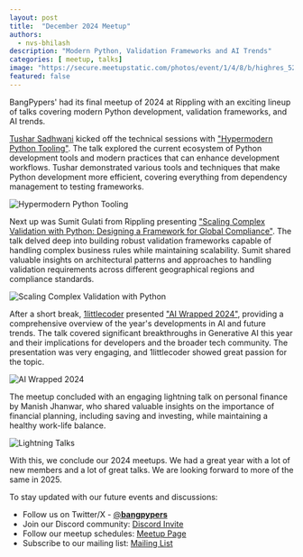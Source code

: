 ```yaml
---
layout: post
title:  "December 2024 Meetup"
authors: 
  - nvs-bhilash
description: "Modern Python, Validation Frameworks and AI Trends"
categories: [ meetup, talks]
image: "https://secure.meetupstatic.com/photos/event/1/4/8/b/highres_525365259.webp"
featured: false
---
```


BangPypers' had its final meetup of 2024 at Rippling with an exciting lineup of talks covering modern Python development, validation frameworks, and AI trends.

[Tushar Sadhwani](https://twitter.com/tusharisanerd) kicked off the technical sessions with ["Hypermodern Python Tooling"](https://github.com/bangpypers/meetup-talks/issues/47). The talk explored the current ecosystem of Python development tools and modern practices that can enhance development workflows. Tushar demonstrated various tools and techniques that make Python development more efficient, covering everything from dependency management to testing frameworks.

![Hypermodern Python Tooling](https://secure.meetupstatic.com/photos/event/1/4/d/1/highres_525365329.webp "Hypermodern Python Tooling")

Next up was Sumit Gulati from Rippling presenting ["Scaling Complex Validation with Python: Designing a Framework for Global Compliance"](https://github.com/bangpypers/meetup-talks/issues/48). The talk delved deep into building robust validation frameworks capable of handling complex business rules while maintaining scalability. Sumit shared valuable insights on architectural patterns and approaches to handling validation requirements across different geographical regions and compliance standards.

![Scaling Complex Validation with Python](https://secure.meetupstatic.com/photos/event/1/4/c/f/highres_525365327.webp "Scaling Complex Validation with Python")

After a short break, [1littlecoder](https://twitter.com/1littlecoder) presented ["AI Wrapped 2024"](https://github.com/bangpypers/meetup-talks/issues/45), providing a comprehensive overview of the year's developments in AI and future trends. The talk covered significant breakthroughs in Generative AI this year and their implications for developers and the broader tech community. The presentation was very engaging, and 1littlecoder showed great passion for the topic.

![AI Wrapped 2024](https://secure.meetupstatic.com/photos/event/1/4/c/e/highres_525365326.webp "AI Wrapped 2024")

The meetup concluded with an engaging lightning talk on personal finance by Manish Jhanwar, who shared valuable insights on the importance of financial planning, including saving and investing, while maintaining a healthy work-life balance.

![Lightning Talks](https://secure.meetupstatic.com/photos/event/1/4/c/d/highres_525365325.webp "Lightning Talks")

With this, we conclude our 2024 meetups. We had a great year with a lot of new members and a lot of great talks. We are looking forward to more of the same in 2025.

To stay updated with our future events and discussions:
- Follow us on Twitter/X - [@__bangpypers__](https://twitter.com/__bangpypers__)
- Join our Discord community: [Discord Invite](https://discord.gg/Tnhbqh33zd)
- Follow our meetup schedules: [Meetup Page](https://www.meetup.com/BangPypers/)
- Subscribe to our mailing list: [Mailing List](https://mail.python.org/mailman/listinfo/bangpypers) 